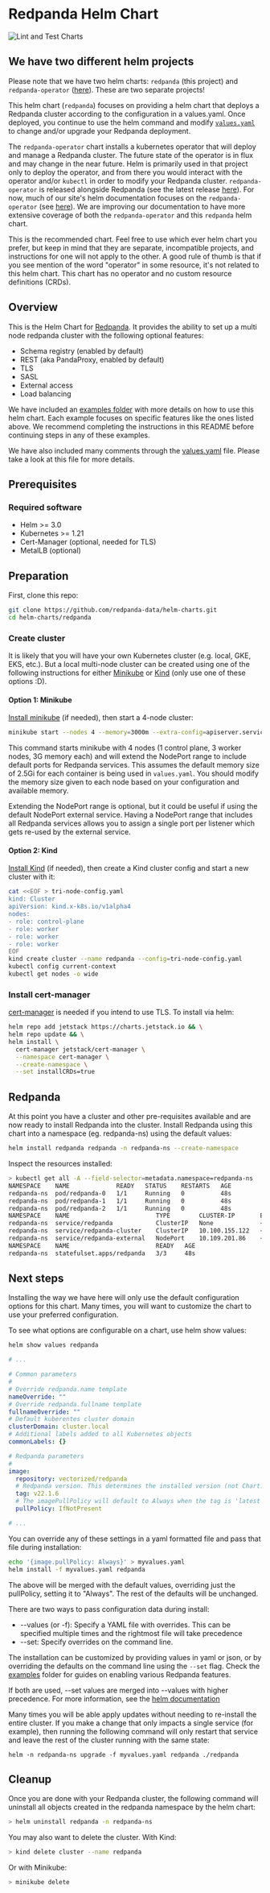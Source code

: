 # Redpanda Helm Chart

![Lint and Test Charts](https://github.com/vectorizedio/helm-charts/actions/workflows/lint-test.yml/badge.svg?branch=main)

## We have two different helm projects

Please note that we have two helm charts: `redpanda` (this project) and `redpanda-operator` ([here](https://github.com/redpanda-data/redpanda/tree/dev/src/go/k8s/helm-chart/charts/redpanda-operator)). These are two separate projects!

This helm chart (`redpanda`) focuses on providing a helm chart that deploys a Redpanda cluster according to the configuration in a values.yaml. Once deployed, you continue to use the helm command and modify [`values.yaml`](https://github.com/redpanda-data/helm-charts/blob/main/redpanda/values.yaml) to change and/or upgrade your Redpanda deployment.

The `redpanda-operator` chart installs a kubernetes operator that will deploy and manage a Redpanda cluster. The future state of the operator is in flux and may change in the near future. Helm is primarily used in that project only to deploy the operator, and from there you would interact with the operator and/or `kubectl` in order to modify your Redpanda cluster. `redpanda-operator` is released alongside Redpanda (see the latest release [here](https://github.com/redpanda-data/redpanda/releases)). For now, much of our site's helm documentation focuses on the `redpanda-operator` (see [here](https://docs.redpanda.com/docs/quickstart/kubernetes-qs-cloud/)). We are improving our documentation to have more extensive coverage of both the `redpanda-operator` and this `redpanda` helm chart.

This is the recommended chart. Feel free to use which ever helm chart you prefer, but keep in mind that they are separate, incompatible projects, and instructions for one will not apply to the other. A good rule of thumb is that if you see mention of the word "operator" in some resource, it's not related to this helm chart. This chart has no operator and no custom resource definitions (CRDs).

## Overview

This is the Helm Chart for [Redpanda](https://redpanda.com). It provides the ability to set up a multi node redpanda cluster with the following optional features:

- Schema registry (enabled by default)
- REST (aka PandaProxy, enabled by default)
- TLS
- SASL
- External access
- Load balancing

We have included an [examples folder](./examples/README.md) with more details on how to use this helm chart. Each example focuses on specific features like the ones listed above. We recommend completing the instructions in this README before continuing steps in any of these examples.

We have also included many comments through the [values.yaml](./redpanda/values.yaml) file. Please take a look at this file for more details.

## Prerequisites

### Required software

* Helm >= 3.0
* Kubernetes >= 1.21
* Cert-Manager (optional, needed for TLS)
* MetalLB (optional)

## Preparation

First, clone this repo:

```sh
git clone https://github.com/redpanda-data/helm-charts.git
cd helm-charts/redpanda
```

### Create cluster

It is likely that you will have your own Kubernetes cluster (e.g. local, GKE, EKS, etc.). But a local multi-node cluster can be created using one of the following instructions for either [Minikube](#option-1-minikube) or [Kind](#option-2-kind) (only use one of these options :D).

#### Option 1: Minikube

[Install minikube](https://k8s-docs.netlify.app/en/docs/tasks/tools/install-minikube/) (if needed), then start a 4-node cluster:

```sh
minikube start --nodes 4 --memory=3000m --extra-config=apiserver.service-node-port-range=8081-65535
```

This command starts minikube with 4 nodes (1 control plane, 3 worker nodes, 3G memory each) and will extend the NodePort range to include default ports for Redpanda services. This assumes the default memory size of 2.5Gi for each container is being used in `values.yaml`. You should modify the memory size given to each node based on your configuration and available memory.

Extending the NodePort range is optional, but it could be useful if using the default NodePort external service. Having a NodePort range that includes all Redpanda services allows you to assign a single port per listener which gets re-used by the external service.

#### Option 2: Kind

[Install Kind](https://kind.sigs.k8s.io/docs/user/quick-start/#installation) (if needed), then create a Kind cluster config and start a new cluster with it:

```sh
cat <<EOF > tri-node-config.yaml
kind: Cluster
apiVersion: kind.x-k8s.io/v1alpha4
nodes:
- role: control-plane
- role: worker
- role: worker
- role: worker
EOF
kind create cluster --name redpanda --config=tri-node-config.yaml
kubectl config current-context
kubectl get nodes -o wide
```

### Install cert-manager

[cert-manager](https://cert-manager.io/docs/installation/) is needed if you intend to use TLS. To install via helm:

```sh
helm repo add jetstack https://charts.jetstack.io && \
helm repo update && \
helm install \
  cert-manager jetstack/cert-manager \
  --namespace cert-manager \
  --create-namespace \
  --set installCRDs=true
```

## Redpanda

At this point you have a cluster and other pre-requisites available and are now ready to install Redpanda into the cluster.
Install Redpanda using this chart into a namespace (eg. redpanda-ns) using the default values:

```sh
helm install redpanda redpanda -n redpanda-ns --create-namespace
```

Inspect the resources installed:

```sh
> kubectl get all -A --field-selector=metadata.namespace=redpanda-ns
NAMESPACE    NAME             READY   STATUS    RESTARTS   AGE
redpanda-ns  pod/redpanda-0   1/1     Running   0          48s
redpanda-ns  pod/redpanda-1   1/1     Running   0          48s
redpanda-ns  pod/redpanda-2   1/1     Running   0          48s
NAMESPACE    NAME                        TYPE        CLUSTER-IP       EXTERNAL-IP   PORT(S)                                                        AGE
redpanda-ns  service/redpanda            ClusterIP   None             <none>        9092/TCP,9644/TCP,8082/TCP                                     48s
redpanda-ns  service/redpanda-cluster    ClusterIP   10.100.155.122   <none>        8083/TCP,18081/TCP                                             48s
redpanda-ns  service/redpanda-external   NodePort    10.109.201.86    <none>        9093:32005/TCP,9644:30494/TCP,8083:30658/TCP,18081:31127/TCP   48s
NAMESPACE    NAME                        READY   AGE
redpanda-ns  statefulset.apps/redpanda   3/3     48s
```

## Next steps

Installing the way we have here will only use the default configuration options for this chart. Many times, you will want to customize the chart to use your preferred configuration.

To see what options are configurable on a chart, use helm show values:

```sh
helm show values redpanda
```

```yaml
# ...

# Common parameters
#
# Override redpanda.name template
nameOverride: ""
# Override redpanda.fullname template
fullnameOverride: ""
# Default kuberentes cluster domain
clusterDomain: cluster.local
# Additional labels added to all Kubernetes objects
commonLabels: {}

# Redpanda parameters
#
image:
  repository: vectorized/redpanda
  # Redpanda version. This determines the installed version (not Chart.appVersion)
  tag: v22.1.6
  # The imagePullPolicy will default to Always when the tag is 'latest'
  pullPolicy: IfNotPresent

# ...
```

You can override any of these settings in a yaml formatted file and pass that file during installation:
```sh
echo '{image.pullPolicy: Always}' > myvalues.yaml
helm install -f myvalues.yaml redpanda
```

The above will be merged with the default values, overriding just the pullPolicy, setting it to "Always". The rest of the defaults will be unchanged.

There are two ways to pass configuration data during install:

- --values (or -f): Specify a YAML file with overrides. This can be specified multiple times and the rightmost file will take precedence
- --set: Specify overrides on the command line.

The installation can be customized by providing values in yaml or json, or by overriding the defaults on the command line using the `--set` flag. Check the [examples](./examples) folder for guides on enabling various Redpanda features.

If both are used, --set values are merged into --values with higher precedence. For more information, see the [helm documentation][helm_customizing]

Many times you will be able apply updates without needing to re-install the entire cluster. If you make a change that only impacts a single service (for example), then running the following command will only restart that service and leave the rest of the cluster running with the same state:

```
helm -n redpanda-ns upgrade -f myvalues.yaml redpanda ./redpanda
```

## Cleanup

Once you are done with your Redpanda cluster, the following command will uninstall all objects created in the redpanda namespace by the helm chart:

```sh
> helm uninstall redpanda -n redpanda-ns
```

You may also want to delete the cluster. With Kind:

```sh
> kind delete cluster --name redpanda
```

Or with Minikube:

```sh
> minikube delete
```

[helm_customizing]: https://helm.sh/docs/intro/using_helm/#customizing-the-chart-before-installing
